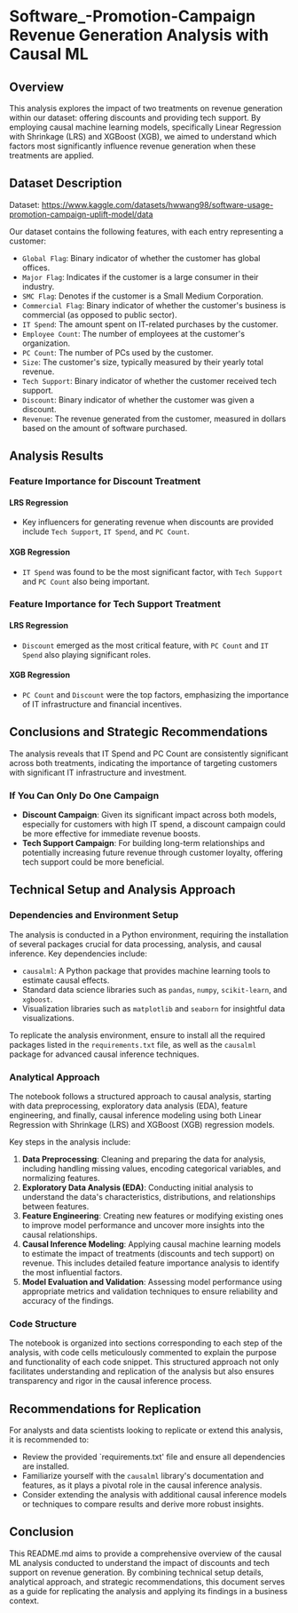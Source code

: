 

# Software_-Promotion-Campaign Revenue Generation Analysis with Causal ML

## Overview

This analysis explores the impact of two treatments on revenue generation within our dataset: offering discounts and providing tech support. By employing causal machine learning models, specifically Linear Regression with Shrinkage (LRS) and XGBoost (XGB), we aimed to understand which factors most significantly influence revenue generation when these treatments are applied.

## Dataset Description

Dataset: https://www.kaggle.com/datasets/hwwang98/software-usage-promotion-campaign-uplift-model/data


Our dataset contains the following features, with each entry representing a customer:

- `Global Flag`: Binary indicator of whether the customer has global offices.
- `Major Flag`: Indicates if the customer is a large consumer in their industry.
- `SMC Flag`: Denotes if the customer is a Small Medium Corporation.
- `Commercial Flag`: Binary indicator of whether the customer's business is commercial (as opposed to public sector).
- `IT Spend`: The amount spent on IT-related purchases by the customer.
- `Employee Count`: The number of employees at the customer's organization.
- `PC Count`: The number of PCs used by the customer.
- `Size`: The customer's size, typically measured by their yearly total revenue.
- `Tech Support`: Binary indicator of whether the customer received tech support.
- `Discount`: Binary indicator of whether the customer was given a discount.
- `Revenue`: The revenue generated from the customer, measured in dollars based on the amount of software purchased.

## Analysis Results

### Feature Importance for Discount Treatment

#### LRS Regression
- Key influencers for generating revenue when discounts are provided include `Tech Support`, `IT Spend`, and `PC Count`.

#### XGB Regression
- `IT Spend` was found to be the most significant factor, with `Tech Support` and `PC Count` also being important.

### Feature Importance for Tech Support Treatment

#### LRS Regression
- `Discount` emerged as the most critical feature, with `PC Count` and `IT Spend` also playing significant roles.

#### XGB Regression
- `PC Count` and `Discount` were the top factors, emphasizing the importance of IT infrastructure and financial incentives.

## Conclusions and Strategic Recommendations

The analysis reveals that IT Spend and PC Count are consistently significant across both treatments, indicating the importance of targeting customers with significant IT infrastructure and investment.

### If You Can Only Do One Campaign

- **Discount Campaign**: Given its significant impact across both models, especially for customers with high IT spend, a discount campaign could be more effective for immediate revenue boosts.
- **Tech Support Campaign**: For building long-term relationships and potentially increasing future revenue through customer loyalty, offering tech support could be more beneficial.

## Technical Setup and Analysis Approach

### Dependencies and Environment Setup

The analysis is conducted in a Python environment, requiring the installation of several packages crucial for data processing, analysis, and causal inference. Key dependencies include:

- `causalml`: A Python package that provides machine learning tools to estimate causal effects.
- Standard data science libraries such as `pandas`, `numpy`, `scikit-learn`, and `xgboost`.
- Visualization libraries such as `matplotlib` and `seaborn` for insightful data visualizations.

To replicate the analysis environment, ensure to install all the required packages listed in the `requirements.txt` file, as well as the `causalml` package for advanced causal inference techniques.

### Analytical Approach

The notebook follows a structured approach to causal analysis, starting with data preprocessing, exploratory data analysis (EDA), feature engineering, and finally, causal inference modeling using both Linear Regression with Shrinkage (LRS) and XGBoost (XGB) regression models. 

Key steps in the analysis include:

1. **Data Preprocessing**: Cleaning and preparing the data for analysis, including handling missing values, encoding categorical variables, and normalizing features.
2. **Exploratory Data Analysis (EDA)**: Conducting initial analysis to understand the data's characteristics, distributions, and relationships between features.
3. **Feature Engineering**: Creating new features or modifying existing ones to improve model performance and uncover more insights into the causal relationships.
4. **Causal Inference Modeling**: Applying causal machine learning models to estimate the impact of treatments (discounts and tech support) on revenue. This includes detailed feature importance analysis to identify the most influential factors.
5. **Model Evaluation and Validation**: Assessing model performance using appropriate metrics and validation techniques to ensure reliability and accuracy of the findings.

### Code Structure

The notebook is organized into sections corresponding to each step of the analysis, with code cells meticulously commented to explain the purpose and functionality of each code snippet. This structured approach not only facilitates understanding and replication of the analysis but also ensures transparency and rigor in the causal inference process.

## Recommendations for Replication

For analysts and data scientists looking to replicate or extend this analysis, it is recommended to:

- Review the provided `requirements.txt' file and ensure all dependencies are installed.
- Familiarize yourself with the `causalml` library's documentation and features, as it plays a pivotal role in the causal inference analysis.
- Consider extending the analysis with additional causal inference models or techniques to compare results and derive more robust insights.

## Conclusion

This README.md aims to provide a comprehensive overview of the causal ML analysis conducted to understand the impact of discounts and tech support on revenue generation. By combining technical setup details, analytical approach, and strategic recommendations, this document serves as a guide for replicating the analysis and applying its findings in a business context.
